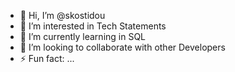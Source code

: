 - 👋 Hi, I’m @skostidou
- 👀 I’m interested in Tech Statements
- 🌱 I’m currently learning in SQL
- 💞️ I’m looking to collaborate with other Developers 
- ⚡ Fun fact: ...

<!---
skostidou/skostidou is a ✨ special ✨ repository because its `README.md` (this file) appears on your GitHub profile.
You can click the Preview link to take a look at your changes.
--->
